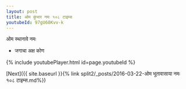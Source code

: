 ```yaml
---
layout: post
title: ओम कुंभार नमः १०८ टाइम्स
youtubeId: 97gU60Kvv-k
---
```

 
 
 ओम स्थानावे नमः  
 
 -  जगाचा अक्ष कोण 
 
  
 
  
 
 
 
 
 
 


{% include youtubePlayer.html id=page.youtubeId %}
 
[Next]({{ site.baseurl }}{% link  split2/_posts/2016-03-22-ओम भूतावासाया नमः १०८ टाइम्स.md%})
 

